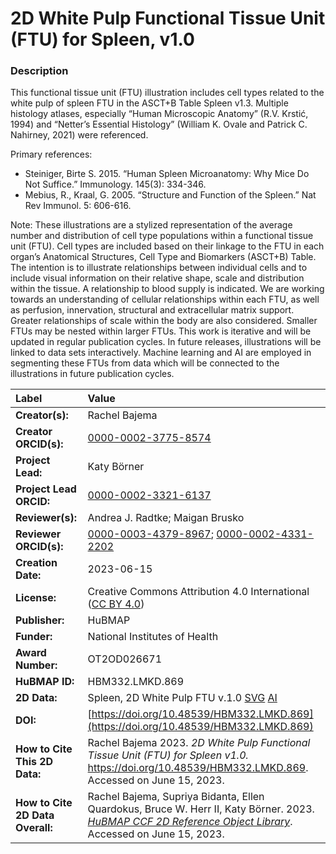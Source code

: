 # 2D White Pulp Functional Tissue Unit (FTU) for Spleen, v1.0

### Description

This functional tissue unit (FTU) illustration includes cell types related to the white pulp of spleen FTU in the ASCT+B Table Spleen v1.3. Multiple histology atlases, especially “Human Microscopic Anatomy” (R.V. Krstić, 1994) and “Netter’s Essential Histology” (William K. Ovale and Patrick C. Nahirney, 2021) were referenced.

Primary references:
* Steiniger, Birte S. 2015. “Human Spleen Microanatomy: Why Mice Do Not Suffice.” Immunology. 145(3): 334-346.
* Mebius, R., Kraal, G. 2005. “Structure and Function of the Spleen.” Nat Rev Immunol. 5: 606-616.

Note: These illustrations are a stylized representation of the average number and distribution of cell type populations within a functional tissue unit (FTU). Cell types are included based on their linkage to the FTU in each organ’s Anatomical Structures, Cell Type and Biomarkers (ASCT+B) Table. The intention is to illustrate relationships between individual cells and to include visual information on their relative shape, scale and distribution within the tissue. A relationship to blood supply is indicated.
We are working towards an understanding of cellular relationships within each FTU, as well as perfusion, innervation, structural and extracellular matrix support. Greater relationships of scale within the body are also considered. Smaller FTUs may be nested within larger FTUs.
This work is iterative and will be updated in regular publication cycles. In future releases, illustrations will be linked to data sets interactively.
Machine learning and AI are employed in segmenting these FTUs from data which will be connected to the illustrations in future publication cycles.

| Label | Value |
| :------------- |:-------------|
| **Creator(s):** | Rachel Bajema |
| **Creator ORCID(s):** | [0000-0002-3775-8574](https://orcid.org/0000-0002-3775-8574) |
| **Project Lead:** | Katy B&ouml;rner |
| **Project Lead ORCID:** | [0000-0002-3321-6137](https://orcid.org/0000-0002-3321-6137) |
| **Reviewer(s):** | Andrea J. Radtke; Maigan Brusko |
| **Reviewer ORCID(s):** | [0000-0003-4379-8967](https://orcid.org/0000-0003-4379-8967); [0000-0002-4331-2202](https://orcid.org/0000-0002-4331-2202) |
| **Creation Date:** | 2023-06-15 |
| **License:** | Creative Commons Attribution 4.0 International ([CC BY 4.0](https://creativecommons.org/licenses/by/4.0/)) |
| **Publisher:** | HuBMAP |
| **Funder:** | National Institutes of Health |
| **Award Number:** | OT2OD026671 |
| **HuBMAP ID:** | HBM332.LMKD.869 |
| **2D Data:** | Spleen, 2D White Pulp FTU v.1.0 [SVG](https://hubmapconsortium.github.io/ccf-releases/v1.4/2d-ftu/2d-ftu-spleen-white-pulp.svg) [AI](https://hubmapconsortium.github.io/ccf-releases/v1.4/2d-ftu/2d-ftu-spleen-white-pulp.ai) |
| **DOI:** | [https://doi.org/10.48539/HBM332.LMKD.869](https://doi.org/10.48539/HBM332.LMKD.869) |
| **How to Cite This 2D Data:** | Rachel Bajema 2023. *2D White Pulp Functional Tissue Unit (FTU) for Spleen v1.0.* https://doi.org/10.48539/HBM332.LMKD.869. Accessed on June 15, 2023.|
| **How to Cite 2D Data Overall:** | Rachel Bajema, Supriya Bidanta, Ellen Quardokus,  Bruce W. Herr II, Katy Börner. 2023. [*HuBMAP CCF 2D Reference Object Library*](https://humanatlas.io/2d-ftu-illustrations). Accessed on June 15, 2023. |

